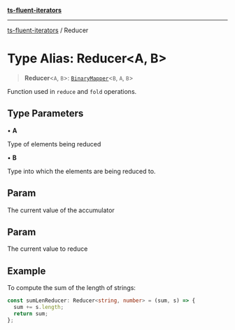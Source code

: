 [**ts-fluent-iterators**](../README.md)

---

[ts-fluent-iterators](../README.md) / Reducer

# Type Alias: Reducer\<A, B\>

> **Reducer**\<`A`, `B`\>: [`BinaryMapper`](BinaryMapper.md)\<`B`, `A`, `B`\>

Function used in `reduce` and `fold` operations.

## Type Parameters

• **A**

Type of elements being reduced

• **B**

Type into which the elements are being reduced to.

## Param

The current value of the accumulator

## Param

The current value to reduce

## Example

To compute the sum of the length of strings:

```ts
const sumLenReducer: Reducer<string, number> = (sum, s) => {
  sum += s.length;
  return sum;
};
```
